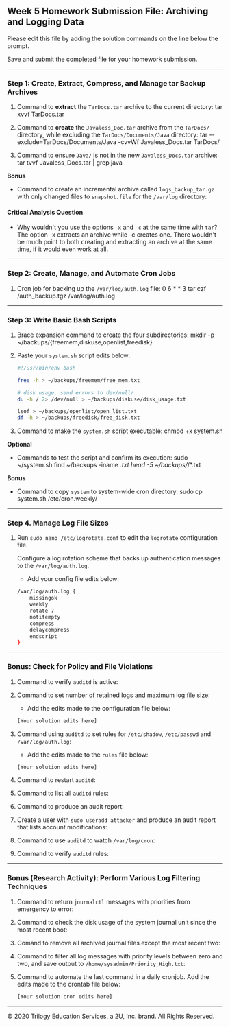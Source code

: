 ## Week 5 Homework Submission File: Archiving and Logging Data

Please edit this file by adding the solution commands on the line below the prompt.

Save and submit the completed file for your homework submission.

---

### Step 1: Create, Extract, Compress, and Manage tar Backup Archives

1. Command to **extract** the `TarDocs.tar` archive to the current directory:
    tar xvvf TarDocs.tar

2. Command to **create** the `Javaless_Doc.tar` archive from the `TarDocs/` directory, while excluding the `TarDocs/Documents/Java` directory:
    tar --exclude=TarDocs/Documents/Java  -cvvWf Javaless_Docs.tar TarDocs/

3. Command to ensure `Java/` is not in the new `Javaless_Docs.tar` archive:
    tar tvvf Javaless_Docs.tar | grep java

**Bonus** 
- Command to create an incremental archive called `logs_backup_tar.gz` with only changed files to `snapshot.file` for the `/var/log` directory:

#### Critical Analysis Question

- Why wouldn't you use the options `-x` and `-c` at the same time with `tar`?
    The option -x extracts an archive while -c creates one. There wouldn't be much point to both creating and extracting an archive at the same time, if it would even work at all.

---

### Step 2: Create, Manage, and Automate Cron Jobs

1. Cron job for backing up the `/var/log/auth.log` file:
    0 6 * * 3 tar czf /auth_backup.tgz /var/log/auth.log

---

### Step 3: Write Basic Bash Scripts

1. Brace expansion command to create the four subdirectories:
    mkdir -p ~/backups/{freemem,diskuse,openlist,freedisk}

2. Paste your `system.sh` script edits below:

    ```bash
    #!/usr/bin/env bash

    free -h > ~/backups/freemem/free_mem.txt
    
    # disk usage, send errors to dev/null/
    du -h / 2> /dev/null > ~/backups/diskuse/disk_usage.txt

    lsof > ~/backups/openlist/open_list.txt
    df -h > ~/backups/freedisk/free_disk.txt
    ```

3. Command to make the `system.sh` script executable:
    chmod +x system.sh

**Optional**
- Commands to test the script and confirm its execution:
    sudo ~/system.sh
    find ~/backups -iname *.txt
    head -5 ~/backups/*/*.txt

**Bonus**
- Command to copy `system` to system-wide cron directory:
    sudo cp system.sh /etc/cron.weekly/

---

### Step 4. Manage Log File Sizes
 
1. Run `sudo nano /etc/logrotate.conf` to edit the `logrotate` configuration file. 

    Configure a log rotation scheme that backs up authentication messages to the `/var/log/auth.log`.

    - Add your config file edits below:

    ```bash
    /var/log/auth.log {
        missingok
        weekly
        rotate 7
        notifempty
        compress
        delaycompress
        endscript
    }
    ```
---

### Bonus: Check for Policy and File Violations

1. Command to verify `auditd` is active:

2. Command to set number of retained logs and maximum log file size:

    - Add the edits made to the configuration file below:

    ```bash
    [Your solution edits here]
    ```

3. Command using `auditd` to set rules for `/etc/shadow`, `/etc/passwd` and `/var/log/auth.log`:


    - Add the edits made to the `rules` file below:

    ```bash
    [Your solution edits here]
    ```

4. Command to restart `auditd`:

5. Command to list all `auditd` rules:

6. Command to produce an audit report:

7. Create a user with `sudo useradd attacker` and produce an audit report that lists account modifications:

8. Command to use `auditd` to watch `/var/log/cron`:

9. Command to verify `auditd` rules:

---

### Bonus (Research Activity): Perform Various Log Filtering Techniques

1. Command to return `journalctl` messages with priorities from emergency to error:

1. Command to check the disk usage of the system journal unit since the most recent boot:

1. Comand to remove all archived journal files except the most recent two:


1. Command to filter all log messages with priority levels between zero and two, and save output to `/home/sysadmin/Priority_High.txt`:

1. Command to automate the last command in a daily cronjob. Add the edits made to the crontab file below:

    ```bash
    [Your solution cron edits here]
    ```

---
© 2020 Trilogy Education Services, a 2U, Inc. brand. All Rights Reserved.
